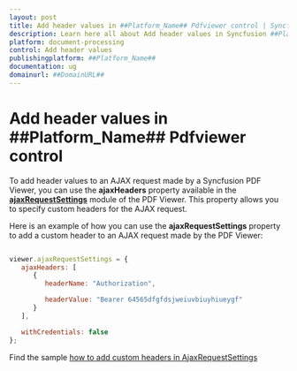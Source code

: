 ```yaml
---
layout: post
title: Add header values in ##Platform_Name## Pdfviewer control | Syncfusion
description: Learn here all about Add header values in Syncfusion ##Platform_Name## Pdfviewer control of Syncfusion Essential JS 2 and more.
platform: document-processing
control: Add header values
publishingplatform: ##Platform_Name##
documentation: ug
domainurl: ##DomainURL##
---
```


# Add header values in ##Platform_Name## Pdfviewer control

To add header values to an AJAX request made by a Syncfusion PDF Viewer, you can use the **ajaxHeaders** property available in the [**ajaxRequestSettings**](https://helpej2.syncfusion.com/documentation/api/pdfviewer/#ajaxrequestsettings) module of the PDF Viewer. This property allows you to specify custom headers for the AJAX request.

Here is an example of how you can use the **ajaxRequestSettings** property to add a custom header to an AJAX request made by the PDF Viewer:

```javascript

viewer.ajaxRequestSettings = {
   ajaxHeaders: [
      {
         headerName: "Authorization",

         headerValue: "Bearer 64565dfgfdsjweiuvbiuyhiueygf"
      }
   ],

   withCredentials: false
};

```

Find the sample [how to add custom headers in AjaxRequestSettings](https://stackblitz.com/edit/o4ywqi-zdmxuo?file=index.js)